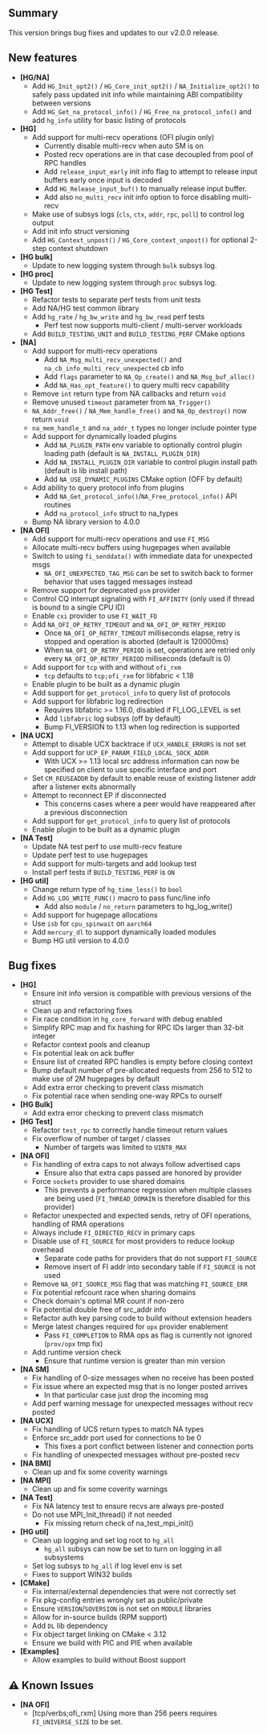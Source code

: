 ## Summary

This version brings bug fixes and updates to our v2.0.0 release.

## New features

- __[HG/NA]__
    - Add `HG_Init_opt2()` / `HG_Core_init_opt2()` / `NA_Initialize_opt2()` to
    safely pass updated init info while maintaining ABI compatibility between
    versions
    - Add `HG_Get_na_protocol_info()` / `HG_Free_na_protocol_info()` and add
    `hg_info` utility for basic listing of protocols
- __[HG]__
    - Add support for multi-recv operations (OFI plugin only)
        - Currently disable multi-recv when auto SM is on
        - Posted recv operations are in that case decoupled from pool of RPC
        handles
        - Add `release_input_early` init info flag to attempt to release input
        buffers early once input is decoded
        - Add `HG_Release_input_buf()` to manually release input buffer.
        - Add also `no_multi_recv` init info option to force disabling
        multi-recv
    - Make use of subsys logs (`cls`, `ctx`, `addr`, `rpc`, `poll`) to control
    log output
    - Add init info struct versioning
    - Add `HG_Context_unpost()` / `HG_Core_context_unpost()` for optional
    2-step context shutdown
- __[HG bulk]__
    - Update to new logging system through `bulk` subsys log.
- __[HG proc]__
    - Update to new logging system through `proc` subsys log.
- __[HG Test]__
    - Refactor tests to separate perf tests from unit tests
    - Add NA/HG test common library
    - Add `hg_rate` / `hg_bw_write` and `hg_bw_read` perf tests
        - Perf test now supports multi-client / multi-server workloads
    - Add `BUILD_TESTING_UNIT` and `BUILD_TESTING_PERF` CMake options
- __[NA]__
    - Add support for multi-recv operations
        - Add `NA_Msg_multi_recv_unexpected()` and
        `na_cb_info_multi_recv_unexpected` cb info
        - Add `flags` parameter to `NA_Op_create()` and `NA_Msg_buf_alloc()`
        - Add `NA_Has_opt_feature()` to query multi recv capability
    - Remove `int` return type from NA callbacks and return `void`
    - Remove unused `timeout` parameter from `NA_Trigger()`
    - `NA_Addr_free()` / `NA_Mem_handle_free()` and `NA_Op_destroy()` now
    return `void`
    - `na_mem_handle_t` and `na_addr_t` types no longer include pointer type
    - Add support for dynamically loaded plugins
        - Add `NA_PLUGIN_PATH` env variable to optionally control plugin loading
        path (default is `NA_INSTALL_PLUGIN_DIR`)
        - Add `NA_INSTALL_PLUGIN_DIR` variable to control plugin install path
        (default is lib install path)
        - Add `NA_USE_DYNAMIC_PLUGINS` CMake option (OFF by default)
    - Add ability to query protocol info from plugins
        - Add `NA_Get_protocol_info()`/`NA_Free_protocol_info()` API routines
        - Add `na_protocol_info` struct to na_types
    - Bump NA library version to 4.0.0
- __[NA OFI]__
    - Add support for multi-recv operations and use `FI_MSG`
    - Allocate multi-recv buffers using hugepages when available
    - Switch to using `fi_senddata()` with immediate data for unexpected msgs
        - `NA_OFI_UNEXPECTED_TAG_MSG` can be set to switch back to former
        behavior that uses tagged messages instead
    - Remove support for deprecated `psm` provider
    - Control CQ interrupt signaling with `FI_AFFINITY` (only used if thread is
    bound to a single CPU ID)
    - Enable `cxi` provider to use `FI_WAIT_FD`
    - Add `NA_OFI_OP_RETRY_TIMEOUT` and `NA_OFI_OP_RETRY_PERIOD`
        - Once `NA_OFI_OP_RETRY_TIMEOUT` milliseconds elapse, retry is stopped
        and operation is aborted (default is 120000ms)
        - When `NA_OFI_OP_RETRY_PERIOD` is set, operations are retried only
        every `NA_OFI_OP_RETRY_PERIOD` milliseconds (default is 0)
    - Add support for `tcp` with and without `ofi_rxm`
        - `tcp` defaults to `tcp;ofi_rxm` for libfabric < 1.18
    - Enable plugin to be built as a dynamic plugin
    - Add support for `get_protocol_info` to query list of protocols
    - Add support for libfabric log redirection
        - Requires libfabric >= 1.16.0, disabled if FI_LOG_LEVEL is set
        - Add `libfabric` log subsys (off by default)
        - Bump FI_VERSION to 1.13 when log redirection is supported
- __[NA UCX]__
    - Attempt to disable UCX backtrace if `UCX_HANDLE_ERRORS` is not set
    - Add support for `UCP_EP_PARAM_FIELD_LOCAL_SOCK_ADDR`
        - With UCX >= 1.13 local src address information can now be specified
        on client to use specific interface and port
    - Set `CM_REUSEADDR` by default to enable reuse of existing listener addr
    after a listener exits abnormally
    - Attempt to reconnect EP if disconnected
        - This concerns cases where a peer would have reappeared after a
        previous disconnection
    - Add support for `get_protocol_info`  to query list of protocols
    - Enable plugin to be built as a dynamic plugin
- __[NA Test]__
    - Update NA test perf to use multi-recv feature
    - Update perf test to use hugepages
    - Add support for multi-targets and add lookup test
    - Install perf tests if `BUILD_TESTING_PERF` is `ON`
- __[HG util]__
    - Change return type of `hg_time_less()` to `bool`
    - Add `HG_LOG_WRITE_FUNC()` macro to pass func/line info
        - Add also `module` / `no_return` parameters to hg_log_write()
    - Add support for hugepage allocations
    - Use `isb` for `cpu_spinwait` on `aarch64`
    - Add `mercury_dl` to support dynamically loaded modules
    - Bump HG util version to 4.0.0

## Bug fixes

- __[HG]__
    - Ensure init info version is compatible with previous versions of the struct
    - Clean up and refactoring fixes
    - Fix race condition in `hg_core_forward` with debug enabled
    - Simplify RPC map and fix hashing for RPC IDs larger than 32-bit integer
    - Refactor context pools and cleanup
    - Fix potential leak on ack buffer
    - Ensure list of created RPC handles is empty before closing context
    - Bump default number of pre-allocated requests from 256 to 512 to make use
    of 2M hugepages by default
    - Add extra error checking to prevent class mismatch
    - Fix potential race when sending one-way RPCs to ourself
- __[HG Bulk]__
    - Add extra error checking to prevent class mismatch
- __[HG Test]__
    - Refactor `test_rpc` to correctly handle timeout return values
    - Fix overflow of number of target / classes
        - Number of targets was limited to `UINT8_MAX`
- __[NA OFI]__
    - Fix handling of extra caps to not always follow advertised caps
        - Ensure also that extra caps passed are honored by provider
    - Force `sockets` provider to use shared domains
        - This prevents a performance regression when multiple classes are
        being used (`FI_THREAD_DOMAIN` is therefore disabled for this provider)
    - Refactor unexpected and expected sends, retry of OFI operations, handling
    of RMA operations
    - Always include `FI_DIRECTED_RECV` in primary caps
    - Disable use of `FI_SOURCE` for most providers to reduce lookup overhead 
        - Separate code paths for providers that do not support `FI_SOURCE`
        - Remove insert of FI addr into secondary table if `FI_SOURCE` is
        not used
    - Remove `NA_OFI_SOURCE_MSG` flag that was matching `FI_SOURCE_ERR`
    - Fix potential refcount race when sharing domains
    - Check domain's optimal MR count if non-zero
    - Fix potential double free of src_addr info
    - Refactor auth key parsing code to build without extension headers
    - Merge latest changes required for `opx` provider enablement
        - Pass `FI_COMPLETION` to RMA ops as flag is currently not ignored
        (`prov/opx` tmp fix)
    - Add runtime version check
        - Ensure that runtime version is greater than min version
- __[NA SM]__
    - Fix handling of 0-size messages when no receive has been posted
    - Fix issue where an expected msg that is no longer posted arrives
        - In that particular case just drop the incoming msg
    - Add perf warning message for unexpected messages without recv posted
- __[NA UCX]__
    - Fix handling of UCS return types to match NA types
    - Enforce src_addr port used for connections to be 0
        - This fixes a port conflict between listener and connection ports
    - Fix handling of unexpected messages without pre-posted recv
- __[NA BMI]__
    - Clean up and fix some coverity warnings
- __[NA MPI]__
    - Clean up and fix some coverity warnings
- __[NA Test]__
    - Fix NA latency test to ensure recvs are always pre-posted
    - Do not use MPI_Init_thread() if not needed
        - Fix missing return check of na_test_mpi_init()
- __[HG util]__
    - Clean up logging and set log root to `hg_all`
        - `hg_all` subsys can now be set to turn on logging in all subsystems
    - Set log subsys to `hg_all` if log level env is set
    - Fixes to support WIN32 builds
- __[CMake]__
    - Fix internal/external dependencies that were not correctly set
    - Fix pkg-config entries wrongly set as public/private
    - Ensure `VERSION`/`SOVERSION` is not set on `MODULE` libraries
    - Allow for in-source builds (RPM support)
    - Add `DL` lib dependency
    - Fix object target linking on CMake < 3.12
    - Ensure we build with PIC and PIE when available
- __[Examples]__
    - Allow examples to build without Boost support

## :warning: Known Issues

- __[NA OFI]__
    - [tcp/verbs;ofi_rxm] Using more than 256 peers requires `FI_UNIVERSE_SIZE`
    to be set.
